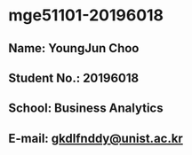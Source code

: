 # mge51101-20196018

## Name: YoungJun Choo
## Student No.: 20196018
## School: Business Analytics
## E-mail: gkdlfnddy@unist.ac.kr